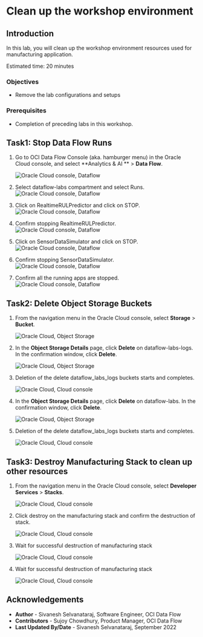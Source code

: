 # Clean up the workshop environment

## Introduction

In this lab, you will clean up the workshop environment resources used for manufacturing application.

Estimated time: 20 minutes

### Objectives

* Remove the lab configurations and setups

### Prerequisites

* Completion of preceding labs in this workshop.

## Task1: Stop Data Flow Runs

1. Go to OCI Data Flow Console (aka. hamburger menu) in the Oracle Cloud console, and select **Analytics & AI ** > **Data Flow**.

   ![Oracle Cloud console, Dataflow](images/dataflow-menu.png " ")

2. Select dataflow-labs compartment and select Runs.
   ![Oracle Cloud console, Dataflow](images/runs-compartment.png " ")

3. Click on RealtimeRULPredictor and click on STOP.
   ![Oracle Cloud console, Dataflow](images/predictor-stopping.png " ")

4. Confirm stopping RealtimeRULPredictor.
   ![Oracle Cloud console, Dataflow](images/confirm-predictor-stop.png " ")

5. Click on SensorDataSimulator and click on STOP.
   ![Oracle Cloud console, Dataflow](images/simulator-stopping.png " ")

6. Confirm stopping SensorDataSimulator.
   ![Oracle Cloud console, Dataflow](images/confirm-simulator-stop.png " ")

7. Confirm all the running apps are stopped.
   ![Oracle Cloud console, Dataflow](images/stop-runs.png " ")



## Task2: Delete Object Storage Buckets

1. From the navigation menu in the Oracle Cloud console, select **Storage** > **Bucket**.

    ![Oracle Cloud, Object Storage](images/object-storage-menu.png " ")

2. In the **Object Storage Details** page, click **Delete** on dataflow-labs-logs. In the confirmation window, click **Delete**.

   ![Oracle Cloud, Object Storage](images/delete-logs-bucket.png " ")   

3. Deletion of the delete dataflow_labs_logs buckets starts and completes.

    ![Oracle Cloud, Cloud console](images/delete-logs-success.png " ")    

4. In the **Object Storage Details** page, click **Delete** on dataflow-labs. In the confirmation window, click **Delete**.

   ![Oracle Cloud, Object Storage](images/delete-dataflow-labs.png " ")

5. Deletion of the delete dataflow_labs_logs buckets starts and completes.

   ![Oracle Cloud, Cloud console](images/delete-dataflow-labs-success.png " ")



## Task3: Destroy Manufacturing Stack to clean up other resources

1. From the navigation menu in the Oracle Cloud console, select **Developer Services** > **Stacks**. 

    ![Oracle Cloud, Cloud console](images/stack-menu.png " ")       

2. Click destroy on the manufacturing stack and confirm the destruction of stack.

    ![Oracle Cloud, Cloud console](images/destroy-click.png " ")    

3. Wait for successful destruction of manufacturing stack

   ![Oracle Cloud, Cloud console](images/destroy-progress.png " ")

4. Wait for successful destruction of manufacturing stack

   ![Oracle Cloud, Cloud console](images/destroy-succeeded.png " ")

## Acknowledgements
- **Author** -  Sivanesh Selvanataraj, Software Engineer, OCI Data Flow
- **Contributors** - Sujoy Chowdhury, Product Manager, OCI Data Flow
- **Last Updated By/Date** - Sivanesh Selvanataraj, September 2022

